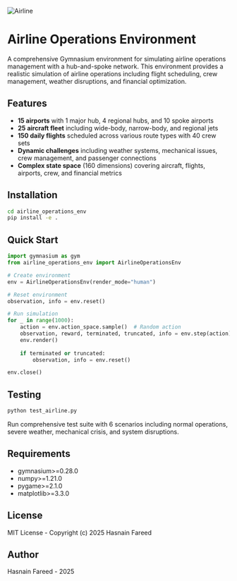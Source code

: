 
![Airline](https://github.com/user-attachments/assets/08460220-b0d9-462b-86bf-2653a850ec34)




# Airline Operations Environment

A comprehensive Gymnasium environment for simulating airline operations management with a hub-and-spoke network. This environment provides a realistic simulation of airline operations including flight scheduling, crew management, weather disruptions, and financial optimization.

## Features

- **15 airports** with 1 major hub, 4 regional hubs, and 10 spoke airports
- **25 aircraft fleet** including wide-body, narrow-body, and regional jets
- **150 daily flights** scheduled across various route types with 40 crew sets
- **Dynamic challenges** including weather systems, mechanical issues, crew management, and passenger connections
- **Complex state space** (160 dimensions) covering aircraft, flights, airports, crew, and financial metrics

## Installation

```bash
cd airline_operations_env
pip install -e .
```

## Quick Start

```python
import gymnasium as gym
from airline_operations_env import AirlineOperationsEnv

# Create environment
env = AirlineOperationsEnv(render_mode="human")

# Reset environment
observation, info = env.reset()

# Run simulation
for _ in range(1000):
    action = env.action_space.sample()  # Random action
    observation, reward, terminated, truncated, info = env.step(action)
    env.render()
    
    if terminated or truncated:
        observation, info = env.reset()

env.close()
```

## Testing

```bash
python test_airline.py
```

Run comprehensive test suite with 6 scenarios including normal operations, severe weather, mechanical crisis, and system disruptions.

## Requirements

- gymnasium>=0.28.0
- numpy>=1.21.0
- pygame>=2.1.0
- matplotlib>=3.3.0

## License

MIT License - Copyright (c) 2025 Hasnain Fareed

## Author

Hasnain Fareed - 2025




